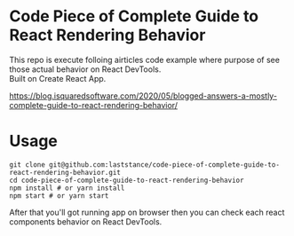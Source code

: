 # Code Piece of Complete Guide to React Rendering Behavior

This repo is execute folloing airticles code example where purpose of see those actual behavior on React DevTools.  
Built on Create React App.

https://blog.isquaredsoftware.com/2020/05/blogged-answers-a-mostly-complete-guide-to-react-rendering-behavior/

# Usage

```
git clone git@github.com:laststance/code-piece-of-complete-guide-to-react-rendering-behavior.git
cd code-piece-of-complete-guide-to-react-rendering-behavior
npm install # or yarn install
npm start # or yarn start
```

After that you'll got running app on browser then you can check each react components behavior on React DevTools.
